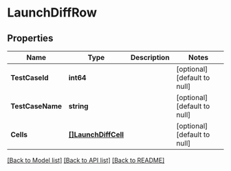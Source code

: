# LaunchDiffRow

## Properties
Name | Type | Description | Notes
------------ | ------------- | ------------- | -------------
**TestCaseId** | **int64** |  | [optional] [default to null]
**TestCaseName** | **string** |  | [optional] [default to null]
**Cells** | [**[]LaunchDiffCell**](LaunchDiffCell.md) |  | [optional] [default to null]

[[Back to Model list]](../README.md#documentation-for-models) [[Back to API list]](../README.md#documentation-for-api-endpoints) [[Back to README]](../README.md)

